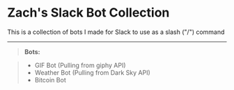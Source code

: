 Zach's Slack Bot Collection
===================


This is a collection of bots I made for Slack to use as a slash ("/") command

----------

> **Bots:**

> - GIF Bot (Pulling from giphy  API)
> - Weather Bot (Pulling from Dark Sky API)
> - Bitcoin Bot
